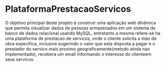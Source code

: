 # PlataformaPrestacaoServicos

O objetivo principal deste projeto é construir uma aplicação web dinâmica que permita visualizar dados de pessoas armazenados em um sistema de banco de dados relacional usando MySQL, entretanto a mesma refere-se ha uma plataforma de prestacao de servicos, onde o cliente solicita a mao de obra expecifica, inclusive sugerindo o valor que esta disposta a pagar e o prestador do servico mais proximo geograficamente(metodo ainda nao implementado), recebera um email informando o interesse do clienteem seus servicos.

